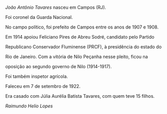 

*João Antônio Tavares* nasceu em Campos (RJ).



Foi coronel da Guarda Nacional.



No campo político, foi prefeito de Campos entre os anos de 1907 e 1908.

Em 1914 apoiou Feliciano Pires de Abreu Sodré, candidato pelo Partido

Republicano Conservador Fluminense (PRCF), à presidência do estado do

Rio de Janeiro. Com a vitória de Nilo Peçanha nesse pleito, ficou na

oposição ao segundo governo de Nilo (1914-1917).



Foi também inspetor agrícola.



Faleceu em 7 de setembro de 1922.



Era casado com Júlia Aurélia Batista Tavares, com quem teve 15 filhos.



*Raimundo Helio Lopes*



